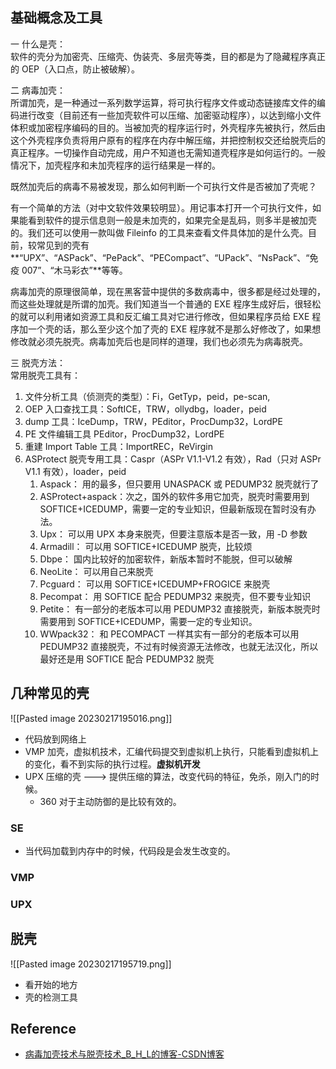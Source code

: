 ## 基础概念及工具

一 什么是壳：  
软件的壳分为加密壳、压缩壳、伪装壳、多层壳等类，目的都是为了隐藏程序真正的 OEP（入口点，防止被破解）。   

二 病毒加壳：  
所谓加壳，是一种通过一系列数学运算，将可执行程序文件或动态链接库文件的编码进行改变（目前还有一些加壳软件可以压缩、加密驱动程序），以达到缩小文件体积或加密程序编码的目的。当被加壳的程序运行时，外壳程序先被执行，然后由这个外壳程序负责将用户原有的程序在内存中解压缩，并把控制权交还给脱壳后的真正程序。一切操作自动完成，用户不知道也无需知道壳程序是如何运行的。一般情况下，加壳程序和未加壳程序的运行结果是一样的。   

既然加壳后的病毒不易被发现，那么如何判断一个可执行文件是否被加了壳呢？   

有一个简单的方法（对中文软件效果较明显）。用记事本打开一个可执行文件，如果能看到软件的提示信息则一般是未加壳的，如果完全是乱码，则多半是被加壳的。我们还可以使用一款叫做 Fileinfo 的工具来查看文件具体加的是什么壳。目前，较常见到的壳有 **“UPX”、“ASPack”、“PePack”、“PECompact”、“UPack”、“NsPack”、“免疫 007”、“木马彩衣”**等等。   

病毒加壳的原理很简单，现在黑客营中提供的多数病毒中，很多都是经过处理的，而这些处理就是所谓的加壳。我们知道当一个普通的 EXE 程序生成好后，很轻松的就可以利用诸如资源工具和反汇编工具对它进行修改，但如果程序员给 EXE 程序加一个壳的话，那么至少这个加了壳的 EXE 程序就不是那么好修改了，如果想修改就必须先脱壳。病毒加壳后也是同样的道理，我们也必须先为病毒脱壳。

三 脱壳方法：  
常用脱壳工具有：   

1. 文件分析工具（侦测壳的类型）：Fi，GetTyp，peid，pe-scan,   
2. OEP 入口查找工具：SoftICE，TRW，ollydbg，loader，peid   
3. dump 工具：IceDump，TRW，PEditor，ProcDump32，LordPE   
4. PE 文件编辑工具 PEditor，ProcDump32，LordPE   
5. 重建 Import Table 工具：ImportREC，ReVirgin   
6. ASProtect 脱壳专用工具：Caspr（ASPr V1.1-V1.2 有效），Rad（只对 ASPr V1.1 有效），loader，peid   
	1. Aspack： 用的最多，但只要用 UNASPACK 或 PEDUMP32 脱壳就行了   
	2. ASProtect+aspack：次之，国外的软件多用它加壳，脱壳时需要用到 SOFTICE+ICEDUMP，需要一定的专业知识，但最新版现在暂时没有办法。   
	3. Upx： 可以用 UPX 本身来脱壳，但要注意版本是否一致，用 -D 参数   
	4. Armadill： 可以用 SOFTICE+ICEDUMP 脱壳，比较烦   
	5. Dbpe： 国内比较好的加密软件，新版本暂时不能脱，但可以破解   
	6. NeoLite： 可以用自己来脱壳   
	7. Pcguard： 可以用 SOFTICE+ICEDUMP+FROGICE 来脱壳   
	8. Pecompat： 用 SOFTICE 配合 PEDUMP32 来脱壳，但不要专业知识   
	9. Petite： 有一部分的老版本可以用 PEDUMP32 直接脱壳，新版本脱壳时需要用到 SOFTICE+ICEDUMP，需要一定的专业知识。   
	10. WWpack32： 和 PECOMPACT 一样其实有一部分的老版本可以用 PEDUMP32 直接脱壳，不过有时候资源无法修改，也就无法汉化，所以最好还是用 SOFTICE 配合 PEDUMP32 脱壳   

## 几种常见的壳

![[Pasted image 20230217195016.png]]

- 代码放到网络上
- VMP 加壳，虚拟机技术，汇编代码提交到虚拟机上执行，只能看到虚拟机上的变化，看不到实际的执行过程。**虚拟机开发**
- UPX 压缩的壳 ---> 提供压缩的算法，改变代码的特征，免杀，刚入门的时候。
	- 360 对于主动防御的是比较有效的。

### SE

- 当代码加载到内存中的时候，代码段是会发生改变的。

### VMP

### UPX

## 脱壳

![[Pasted image 20230217195719.png]]

- 看开始的地方
- 壳的检测工具

## Reference

- [病毒加壳技术与脱壳技术_B_H_L的博客-CSDN博客](https://blog.csdn.net/B_H_L/article/details/12772721?ops_request_misc=%257B%2522request%255Fid%2522%253A%2522167659979016800184155324%2522%252C%2522scm%2522%253A%252220140713.130102334..%2522%257D&request_id=167659979016800184155324&biz_id=0&utm_medium=distribute.pc_search_result.none-task-blog-2~all~sobaiduend~default-1-12772721-null-null.142^v73^wechat_v2,201^v4^add_ask,239^v2^insert_chatgpt&utm_term=%E7%97%85%E6%AF%92%E5%8A%A0%E5%A3%B3%E6%8A%80%E6%9C%AF&spm=1018.2226.3001.4187)

